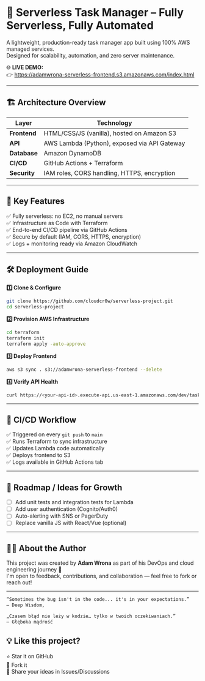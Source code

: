 
# 🚀 Serverless Task Manager – Fully Serverless, Fully Automated

A lightweight, production-ready task manager app built using 100% AWS managed services.  
Designed for scalability, automation, and zero server maintenance.

🌐 **LIVE DEMO:**  
👉 https://adamwrona-serverless-frontend.s3.amazonaws.com/index.html

---

## 🏗 Architecture Overview

| Layer        | Technology                                   |
|--------------|----------------------------------------------|
| **Frontend** | HTML/CSS/JS (vanilla), hosted on Amazon S3   |
| **API**      | AWS Lambda (Python), exposed via API Gateway |
| **Database** | Amazon DynamoDB                              |
| **CI/CD**    | GitHub Actions + Terraform                   |
| **Security** | IAM roles, CORS handling, HTTPS, encryption  |

---

## 🔑 Key Features

✅ Fully serverless: no EC2, no manual servers  
✅ Infrastructure as Code with Terraform  
✅ End-to-end CI/CD pipeline via GitHub Actions  
✅ Secure by default (IAM, CORS, HTTPS, encryption)  
✅ Logs + monitoring ready via Amazon CloudWatch

---

## 🛠 Deployment Guide

**1️⃣ Clone & Configure**

```bash
git clone https://github.com/cloudcr0w/serverless-project.git
cd serverless-project
```

**2️⃣ Provision AWS Infrastructure**

```bash
cd terraform
terraform init
terraform apply -auto-approve
```

**3️⃣ Deploy Frontend**

```bash
aws s3 sync . s3://adamwrona-serverless-frontend --delete
```

**4️⃣ Verify API Health**

```bash
curl https://<your-api-id>.execute-api.us-east-1.amazonaws.com/dev/tasks
```

---

## 🔁 CI/CD Workflow

✅ Triggered on every `git push` to `main`  
✅ Runs Terraform to sync infrastructure  
✅ Updates Lambda code automatically  
✅ Deploys frontend to S3  
✅ Logs available in GitHub Actions tab

---

## 🎯 Roadmap / Ideas for Growth

- [ ] Add unit tests and integration tests for Lambda  
- [ ] Add user authentication (Cognito/Auth0)  
- [ ] Auto-alerting with SNS or PagerDuty  
- [ ] Replace vanilla JS with React/Vue (optional)

---

## 👨‍💻 About the Author

This project was created by **Adam Wrona** as part of his DevOps and cloud engineering journey 🚀  
I'm open to feedback, contributions, and collaboration — feel free to fork or reach out!

---

```md
“Sometimes the bug isn't in the code... it's in your expectations.”
— Deep Wisdom, 

„Czasem błąd nie leży w kodzie… tylko w twoich oczekiwaniach.”
— Głęboka mądrość 
```

## 💡 Like this project?

⭐ Star it on GitHub  
🍴 Fork it  
🧠 Share your ideas in Issues/Discussions
